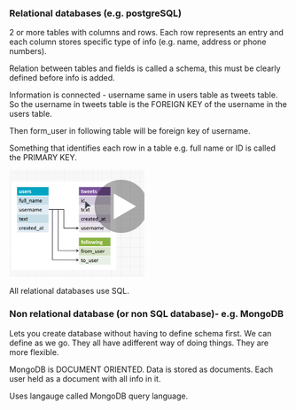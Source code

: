
### Relational databases (e.g. postgreSQL) ###

2 or more tables with columns and rows. Each row represents an entry and each column stores specific type of info (e.g. name, address or phone numbers).

Relation between tables and fields is called a schema, this must be clearly defined before info is added. 

Information is connected - username same in users table as tweets table. So the username in tweets table is the FOREIGN KEY of the username in the users table. 

Then form_user in following table will be foreign key of username.

Something that identifies each row in a table e.g. full name or ID is called the PRIMARY KEY. 

![Alt Text](https://github.com/robhami/ZTM_databases/blob/master/relational_DB.PNG)

All relational databases use SQL.

### Non relational database (or non SQL database)- e.g. MongoDB ###

Lets you create database without having to define schema first. We can define as we go. They all have adifferent way of doing things. They are more flexible. 

MongoDB is DOCUMENT ORIENTED. Data is stored as documents. Each user held as a document with all info in it. 

Uses langauge called MongoDB query language. 



